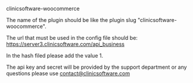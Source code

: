 clinicsoftware-woocommerce

The name of the plugin should be like the plugin slug "clinicsoftware-woocommerce".

The url that must be used in the config file should be: https://server3.clinicsoftware.com/api_business

In the hash filed please add the value 1.

The api key and secret will be provided by the support department or any questions please use contact@clinicsoftware.com